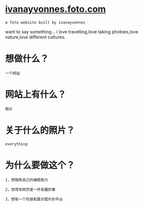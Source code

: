 # <a href="excel.html">ivanayvonnes.foto.com</a>
    a foto website built by ivanayvonnes

want to say something...
    i love travelling,love taking photoes,love nature,love different cultures.


# 想做什么？
    一个网站

# 网站上有什么？
    照片

# 关于什么的照片？
    everything

# 为什么要做这个？
    1，想锻炼自己的编程能力

    2，觉得写网页是一件有趣的事

    3，想有一个存放和展示图片的平台
